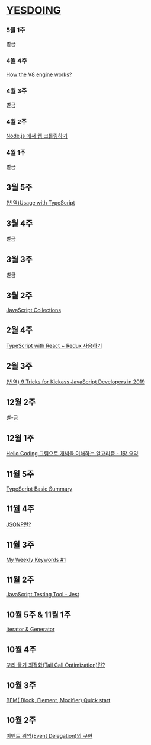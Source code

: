 # [YESDOING](https://velog.io/@yesdoing)

### 5월 1주
벌금

### 4월 4주
[How the V8 engine works?](https://velog.io/@yesdoing/How-the-V8-engine-works-lvjv0wxtt8)

### 4월 3주
벌금

### 4월 2주
[Node.js 에서 웹 크롤링하기](https://velog.io/@yesdoing/Node.js-에서-웹-크롤링하기-wtjugync1m)

### 4월 1주
벌금

## 3월 5주
[(번역)Usage with TypeScript](https://yesdoing.github.io/posting/2019/03/31/usage_with_typescript.html)

## 3월 4주
벌금

## 3월 3주 
벌금

## 3월 2주 
[JavaScript Collections](https://velog.io/@yesdoing/JavaScript-Collections)

## 2월 4주
[TypeScript with React + Redux 사용하기](https://velog.io/@yesdoing/TypeScript-with-React-Redux-사용하기-k5jsis62ah)

## 2월 3주  
[(번역) 9 Tricks for Kickass JavaScript Developers in 2019](https://velog.io/@yesdoing/번역-9-Tricks-for-Kickass-JavaScript-Developers-in-2019)

## 12월 2주
벌-금

## 12월 1주
[Hello Coding 그림으로 개념을 이해하는 알고리즘 - 1장 요약](https://velog.io/@yesdoing/Hello-Coding-%EA%B7%B8%EB%A6%BC%EC%9C%BC%EB%A1%9C-%EA%B0%9C%EB%85%90%EC%9D%84-%EC%9D%B4%ED%95%B4%ED%95%98%EB%8A%94-%EC%95%8C%EA%B3%A0%EB%A6%AC%EC%A6%98-1%EC%9E%A5-%EC%9A%94%EC%95%BD)

## 11월 5주
[TypeScript Basic Summary](https://velog.io/@yesdoing/TypeScript-Basic-Summary)

## 11월 4주
[JSONP란?](https://velog.io/@yesdoing/JSONP%EB%9E%80-jujowt4jy7)

## 11월 3주
[My Weekly Keywords #1](https://velog.io/@yesdoing/My-Weekly-Keywords-1)

## 11월 2주
[JavaScript Testing Tool - Jest](https://velog.io/@yesdoing/JavaScript-Testing-Tool-Jest-opjocpva77)

## 10월 5주 & 11월 1주
[Iterator & Generator](https://velog.io/@yesdoing/Iterator-Generator)

## 10월 4주
[꼬리 물기 최적화(Tail Call Optimization)란?](https://velog.io/@yesdoing/%EA%BC%AC%EB%A6%AC-%EB%AC%BC%EA%B8%B0-%EC%B5%9C%EC%A0%81%ED%99%94Tail-Call-Optimization%EB%9E%80-2yjnslo7sr)

## 10월 3주
[BEM( Block, Element, Modifier) Quick start](https://velog.io/@yesdoing/BEM-Block-Element-Modifier-Quick-start)

## 10월 2주
[이벤트 위임(Event Delegation)의 구현](https://velog.io/@yesdoing/%EC%9D%B4%EB%B2%A4%ED%8A%B8-%EC%9C%84%EC%9E%84Event-Delegation%EC%9D%98-%EA%B5%AC%ED%98%84)

